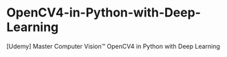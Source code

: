 # OpenCV4-in-Python-with-Deep-Learning
[Udemy] Master Computer Vision™ OpenCV4 in Python with Deep Learning
